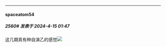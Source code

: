 ﻿
*****

####  spaceatom54  
##### 2560#       发表于 2024-4-15 01:47

这几期真有种自演乙的感觉<img src="https://static.saraba1st.com/image/smiley/face2017/004.gif" referrerpolicy="no-referrer">

